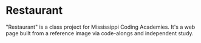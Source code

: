 # Restaurant
"Restaurant" is a class project for Mississippi Coding Academies. It's a web page built from a reference image via code-alongs and independent study.

